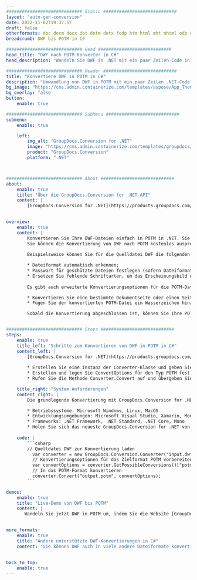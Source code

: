 ```yaml
---
############################# Static ############################
layout: "auto-gen-conversion"
date: 2022-11-02T19:37:57
draft: false
otherformats: doc docm docx dot dotm dotx fodp htm html mht mhtml odp odt otp pot potm potx pps ppsm ppsx ppt pptm pptx rtf
breadcrumb: DWF bis POTM in C#

############################# Head ############################
head_title: "DWF nach POTM Konverter in C#"
head_description: "Wandeln Sie DWF in .NET mit ein paar Zeilen Code in POTM um. Verwenden Sie die GroupDocs Document Conversion API, um über 160 Dateiformate zu konvertieren."

############################# Header ############################
title: "Konvertiere DWF in POTM in C#"
description: "Umwandlung von DWF in POTM mit ein paar Zeilen .NET-Code"
bg_image: "https://cms.admin.containerize.com/templates/aspose/App_Themes/V3/images/bg/header1.png"
bg_overlay: false
button:
    enable: true

############################# SubMenu ############################
submenu:
    enable: true

    left:
        img_alt: "GroupDocs.Conversion for .NET"
        image: "https://cms.admin.containerize.com/templates/groupdocs/images/product-logos/90x90-noborder/groupdocs-conversion-net.png"
        product: "GroupDocs.Conversion"
        platform: ".NET"



############################# About ############################
about:
    enable: true
    title: "Über die GroupDocs.Conversion for .NET-API"
    content: |
        [GroupDocs.Conversion for .NET](https://products.groupdocs.com/conversion/net/) kann verwendet werden, um Microsoft Word, Excel, PowerPoint, PDF, Visio und andere Formate zu konvertieren. GroupDocs.Conversion ist eine eigenständige API, die sich für Backend- und interne Systeme eignet, bei denen eine hohe Leistung erforderlich ist. Es ist unabhängig von Software wie Microsoft oder Open Office.
    

overview:
    enable: true
    content: |
        Konvertieren Sie Ihre DWF-Dateien einfach in POTM in .NET. Sie können nur ein paar C#-Codezeilen auf jeder Plattform Ihrer Wahl verwenden, z. B. Windows, Linux, macOS.
        Sie können die Konvertierung von DWF nach POTM kostenlos ausprobieren und die Qualität der Konvertierungsergebnisse bewerten. Neben einfachen Dateikonvertierungsszenarien können Sie erweiterte Optionen zum Laden der Quelldatei DWF und zum Speichern des Ausgabeergebnisses POTM ausprobieren. 
        
        Beispielsweise können Sie für die Quelldatei DWF die folgenden Ladeoptionen verwenden:

        * Dateiformat automatisch erkennen;
        * Passwort für geschützte Dateien festlegen (sofern Dateiformat dies unterstützt);
        * Ersetzen Sie fehlende Schriftarten, um das Erscheinungsbild des Dokuments beizubehalten.
        
        Es gibt auch erweiterte Konvertierungsoptionen für die POTM-Datei:

        * Konvertieren Sie eine bestimmte Dokumentseite oder einen Seitenbereich;
        * Fügen Sie der konvertierten POTM-Datei ein Wasserzeichen hinzu und vieles mehr.

        Sobald die Konvertierung abgeschlossen ist, können Sie Ihre POTM-Datei im lokalen Dateipfad oder auf einem Speicher von Drittanbietern wie FTP, Amazon S3, Google Drive, Dropbox usw. speichern. Bitte beachten Sie, dass Sie DWF in POTM muss keine zusätzliche Software installiert werden - wie MS Office, Open Office, Adobe Acrobat Reader etc.


############################# Steps ############################
steps:
    enable: true
    title_left: "Schritte zum Konvertieren von DWF in POTM in C#"
    content_left: |
        [GroupDocs.Conversion for .NET](https://products.groupdocs.com/conversion/net/) erleichtert Entwicklern das Konvertieren einer DWF-Datei in POTM mit wenigen Codezeilen.
        
        * Erstellen Sie eine Instanz der Converter-Klasse und geben Sie die Datei DWF mit dem vollständigen Pfad an
        * Erstellen und legen Sie ConvertOptions für den Typ POTM fest.
        * Rufen Sie die Methode Converter.Convert auf und übergeben Sie den vollständigen Pfad und das Format (POTM) als Parameter

    title_right: "System Anforderungen"
    content_right: |
        Die grundlegende Konvertierung mit GroupDocs.Conversion for .NET kann in nur wenigen einfachen Schritten durchgeführt werden. Unsere APIs werden auf allen wichtigen Plattformen und Betriebssystemen unterstützt. Stellen Sie vor dem Ausführen des folgenden Codes sicher, dass die folgenden Voraussetzungen auf Ihrem System installiert sind.

        * Betriebssysteme: Microsoft Windows, Linux, MacOS
        * Entwicklungsumgebungen: Microsoft Visual Studio, Xamarin, MonoDevelop
        * Frameworks: .NET Framework, .NET Standard, .NET Core, Mono
        * Holen Sie sich das neueste GroupDocs.Conversion for .NET von [Nuget](https://www.nuget.org/packages/groupdocs.conversion)
         
    code: |
        ```csharp    
        // Quelldatei DWF zur Konvertierung laden
          var converter = new GroupDocs.Conversion.Converter("input.dwf");
          // Konvertierungsoptionen für das Zielformat POTM vorbereiten
          var convertOptions = converter.GetPossibleConversions()["potm"].ConvertOptions;
          // In das POTM-Format konvertieren
          converter.Convert("output.potm", convertOptions);
        ```

demos:
    enable: true
    title: "Live-Demo von DWF bis POTM"
    content: |
       Wandeln Sie jetzt DWF in POTM um, indem Sie die Website [GroupDocs.Conversion App](https://products.groupdocs.app/conversion/family) besuchen. Die Online-Demo hat die folgenden Vorteile
          

more_formats:
    enable: true
    title: "Andere unterstützte DWF-Konvertierungen in C#"
    content: "Sie können DWF auch in viele andere Dateiformate konvertieren. Bitte sehen Sie sich die Liste unten an."
       
       
back_to_top:
    enable: true
---
```

